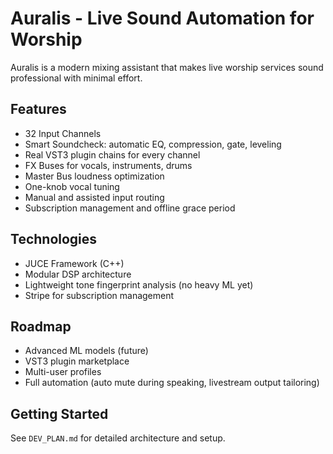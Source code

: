 # Auralis - Live Sound Automation for Worship

Auralis is a modern mixing assistant that makes live worship services sound professional with minimal effort. 

## Features
- 32 Input Channels
- Smart Soundcheck: automatic EQ, compression, gate, leveling
- Real VST3 plugin chains for every channel
- FX Buses for vocals, instruments, drums
- Master Bus loudness optimization
- One-knob vocal tuning
- Manual and assisted input routing
- Subscription management and offline grace period

## Technologies
- JUCE Framework (C++)
- Modular DSP architecture
- Lightweight tone fingerprint analysis (no heavy ML yet)
- Stripe for subscription management

## Roadmap
- Advanced ML models (future)
- VST3 plugin marketplace
- Multi-user profiles
- Full automation (auto mute during speaking, livestream output tailoring)

## Getting Started
See `DEV_PLAN.md` for detailed architecture and setup.
